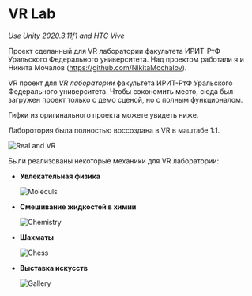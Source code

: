 # VR Lab

*Use Unity 2020.3.11f1 and HTC Vive*

Проект сделанный для VR лаборатории факультета ИРИТ-РтФ Уральского Федерального университета. Над проектом работали я и Никита Мочалов (https://github.com/NikitaMochalov).

VR проект для *VR лаборатории* факультета ИРИТ-РтФ Уральского Федерального университета. Чтобы сэкономить место, сюда был загружен проект только с демо сценой, но с полным функционалом.

Гифки из оригинального проекта можете увидеть ниже.

Лаборотория была полностью воссоздана в VR в маштабе 1:1.

![Real and VR](https://github.com/NikitaMochalov/Media-for-Readme/blob/main/Gifs/real-and-vr-min.gif "Real and VR")

Были реализованы некоторые механики для VR лаборатории:
- **Увлекательная физика**

  ![Moleculs](https://github.com/NikitaMochalov/Media-for-Readme/blob/main/Gifs/moleculs-min.gif "Moleculs")

- **Смешивание жидкостей в химии**

  ![Сhemistry](https://github.com/NikitaMochalov/Media-for-Readme/blob/main/Gifs/chemistry-min.gif "Сhemistry")

- **Шахматы**

  ![Chess](https://github.com/NikitaMochalov/Media-for-Readme/blob/main/Gifs/chess-min.gif "Chess")
  
- **Выставка искусств**

  ![Gallery](https://github.com/NikitaMochalov/Media-for-Readme/blob/main/Gifs/gallery-min.gif "Gallery")
